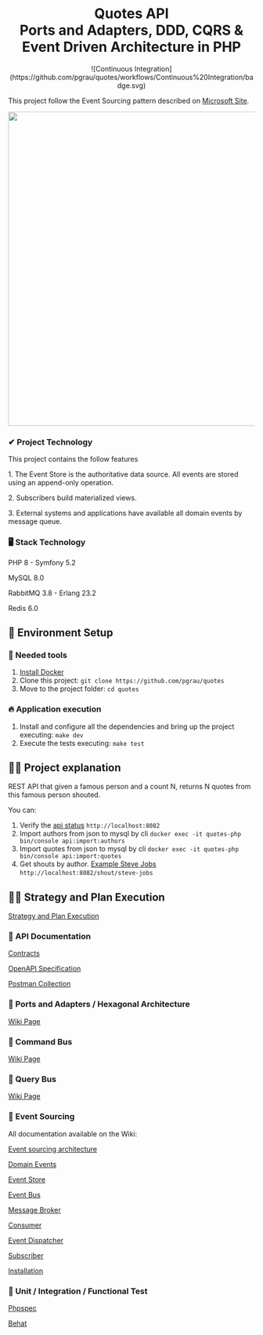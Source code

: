 <h1 align="center">
Quotes API  </br> Ports and Adapters, DDD, CQRS & <br/> Event Driven Architecture  in PHP
</h1>

<p align="center">![Continuous Integration](https://github.com/pgrau/quotes/workflows/Continuous%20Integration/badge.svg)</p>

<p align="left">
This project follow the Event Sourcing pattern described on <a href="https://docs.microsoft.com/en-us/azure/architecture/patterns/event-sourcing"/>Microsoft Site</a>.
</p>

<p align="center">
  <a href="https://docs.microsoft.com/en-us/azure/architecture/patterns/event-sourcing">
    <img src="https://docs.microsoft.com/en-us/azure/architecture/patterns/_images/event-sourcing-overview.png" width="640px" />
  </a>
</p>

### ✔ Project Technology
<p>This project contains the follow features</p>
<p>1. The Event Store is the authoritative data source. All events are stored using an append-only operation.</p>
<p>2. Subscribers build materialized views.</p>
<p>3. External systems and applications have available all domain events by message queue.</p>

### 🖥️ Stack Technology

<p>PHP 8 - Symfony 5.2</p>
<p>MySQL 8.0</p>
<p>RabbitMQ 3.8 - Erlang 23.2</p>
<p>Redis 6.0</p>

## 🚀 Environment Setup

### 🐳 Needed tools

1. [Install Docker](https://www.docker.com/get-started)
2. Clone this project: `git clone https://github.com/pgrau/quotes`
3. Move to the project folder: `cd quotes`

### 🔥 Application execution

1. Install and configure all the dependencies and bring up the project executing:
   `make dev`
2. Execute the tests executing:
   `make test`

## 👩‍💻 Project explanation

<p>REST API that given a famous person and a count N, returns N quotes from this famous person shouted.</p>

You can:

1. Verify the [api status](http://localhost:8082) `http://localhost:8082`
2. Import authors from json to mysql by cli `docker exec -it quotes-php bin/console api:import:authors`
2. Import quotes from json to mysql by cli `docker exec -it quotes-php bin/console api:import:quotes`
4. Get shouts by author. [Example Steve Jobs](http://localhost:8082/shout/steve-jobs)  `http://localhost:8082/shout/steve-jobs`

## 🦸🏼‍ Strategy and Plan Execution

[Strategy and Plan Execution](https://github.com/pgrau/quotes/wiki/Execution-Project)

### 🎯 API Documentation

[Contracts](https://github.com/pgrau/quotes/wiki/Contract)

[OpenAPI Specification](https://github.com/pgrau/quotes/wiki/OpenAPI)

[Postman Collection](https://github.com/pgrau/quotes/wiki/Postman)

### 🎯 Ports and Adapters / Hexagonal Architecture

[Wiki Page](https://github.com/pgrau/quotes/wiki/Hexagonal-Architecture)

### 🎯 Command Bus

[Wiki Page](https://github.com/pgrau/quotes/wiki/Command-Bus)

### 🎯 Query Bus

[Wiki Page](https://github.com/pgrau/quotes/wiki/Query-Bus)

### 🎯 Event Sourcing

All documentation available on the Wiki:

[Event sourcing architecture](https://github.com/pgrau/quotes/wiki/Event-Sourcing-Architecture)    
    
[Domain Events](https://github.com/pgrau/quotes/wiki/Domain-Events)
    
[Event Store](https://github.com/pgrau/quotes/wiki/Event-Store)

[Event Bus](https://github.com/pgrau/quotes/wiki/Event-Bus)

[Message Broker](https://github.com/pgrau/quotes/wiki/Message-Broker)

[Consumer](https://github.com/pgrau/quotes/wiki/Consumer)

[Event Dispatcher](https://github.com/pgrau/quotes/wiki/Consumer)

[Subscriber](https://github.com/pgrau/quotes/wiki/Subscriber)

[Installation](https://github.com/pgrau/quotes/wiki/Installation)

###  🔦 Unit / Integration / Functional Test

[Phpspec](https://github.com/pgrau/quotes/wiki/phpspec)

[Behat](https://github.com/pgrau/quotes/wiki/phpspec)

